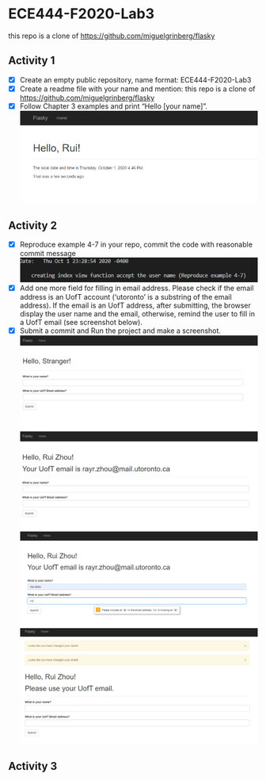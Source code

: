 # ECE444-F2020-Lab3
this repo is a clone of https://github.com/miguelgrinberg/flasky

## Activity 1
- [x] Create an empty public repository, name format: ECE444-F2020-Lab3
- [x] Create a readme file with your name and mention: this repo is a clone of
https://github.com/miguelgrinberg/flasky
- [x] Follow Chapter 3 examples and print “Hello [your name]”.
![alt text](https://github.com/RayZGit/ECE444-F2020-Lab3/blob/master/Week3%20Assignment/week3_activity1.PNG)

## Activity 2
- [x] Reproduce example 4-7 in your repo, commit the code with reasonable commit message
![alt text](https://github.com/RayZGit/ECE444-F2020-Lab3/blob/master/Week3%20Assignment/gitlog.PNG)
- [x] Add one more field for filling in email address. Please check if the email address is an
UofT account (‘utoronto’ is a substring of the email address). If the email is an UofT
address, after submitting, the browser display the user name and the email, otherwise,
remind the user to fill in a UofT email (see screenshot below).
- [x] Submit a commit and Run the project and make a screenshot.
![alt text](https://github.com/RayZGit/ECE444-F2020-Lab3/blob/master/Week3%20Assignment/week3_activity2_stranger.PNG)
![alt text](https://github.com/RayZGit/ECE444-F2020-Lab3/blob/master/Week3%20Assignment/week3_activity2_email.PNG)
![alt text](https://github.com/RayZGit/ECE444-F2020-Lab3/blob/master/Week3%20Assignment/week3_activity2_email_error.PNG)
![alt text](https://github.com/RayZGit/ECE444-F2020-Lab3/blob/master/Week3%20Assignment/week3_activity2_email_notUT.PNG)

## Activity 3
